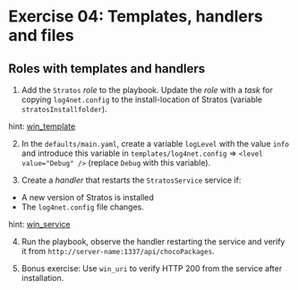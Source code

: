 # Exercise 04: Templates, handlers and files

## Roles with  templates and handlers

1) Add the `Stratos` *role* to the playbook. Update the *role* with a *task* for copying `log4net.config` to the install-location of Stratos (variable `stratosInstallfolder`).

hint: [win_template](https://docs.ansible.com/ansible/latest/modules/win_template_module.html)

2) In the `defaults/main.yaml`, create a variable `logLevel` with the value `info` and introduce this variable in `templates/log4net.config` => `<level value="Debug" />` (replace `Debug` with this variable).

3) Create a *handler* that restarts the `StratosService` service if:
    
* A new version of Stratos is installed
* The `log4net.config` file changes.

hint: [win_service](https://docs.ansible.com/ansible/latest/modules/win_service_module.html)

4) Run the playbook, observe the handler restarting the service and verify it from `http://server-name:1337/api/chocoPackages`.

5) Bonus exercise: Use `win_uri` to verify HTTP 200 from the service after installation.
